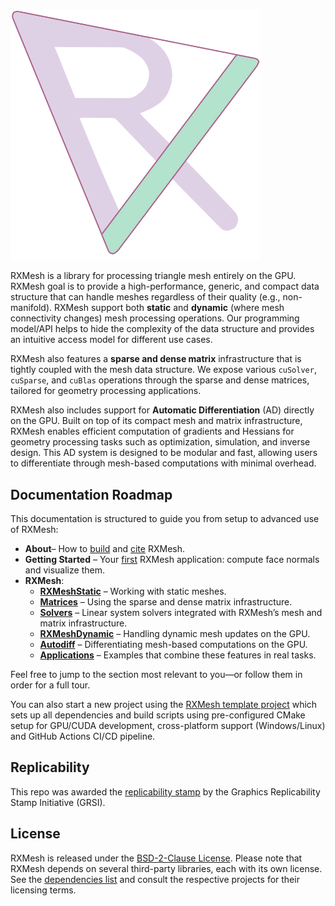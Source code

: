#

<p align="left">
  <img src="assets/rx.png" alt="RXMesh Logo" width="400"/>
</p>

RXMesh is a library for processing triangle mesh entirely on the GPU. RXMesh goal is to provide a high-performance, generic, and compact data structure that can handle meshes regardless of their quality (e.g., non-manifold). RXMesh support both **static** and **dynamic** (where mesh connectivity changes) mesh processing operations. Our programming model/API helps to hide the complexity of the data structure and provides an intuitive access model for different use cases.

RXMesh also features a **sparse and dense matrix** infrastructure that is tightly coupled with the mesh data structure. We expose various `cuSolver`, `cuSparse`, and `cuBlas` operations through the sparse and dense matrices, tailored for geometry processing applications.

RXMesh also includes support for **Automatic Differentiation** (AD) directly on the GPU. Built on top of its compact mesh and matrix infrastructure, RXMesh enables efficient computation of gradients and Hessians for geometry processing tasks such as optimization, simulation, and inverse design. This AD system is designed to be modular and fast, allowing users to differentiate through mesh-based computations with minimal overhead.


## Documentation Roadmap

This documentation is structured to guide you from setup to advanced use of RXMesh:

- **About**– How to [build](about/building) and [cite](about/bibtex) RXMesh.
- **Getting Started** – Your [first](basics/basic) RXMesh application: compute face normals and visualize them.
- **RXMesh**:
    - [**RXMeshStatic**](rxmesh/static) – Working with static meshes.
    - [**Matrices**](rxmesh/matrices) – Using the sparse and dense matrix infrastructure.
    - [**Solvers**](rxmesh/solvers) – Linear system solvers integrated with RXMesh’s mesh and matrix infrastructure.
    - [**RXMeshDynamic**](rxmesh/dynamic) – Handling dynamic mesh updates on the GPU.
    - [**Autodiff**](rxmesh/ad) – Differentiating mesh-based computations on the GPU.
    - [**Applications**](rxmesh/apps) – Examples that combine these features in real tasks.

Feel free to jump to the section most relevant to you—or follow them in order for a full tour.


You can also start a new project using the [RXMesh template project](https://github.com/owensgroup/RXMeshTemplate) which sets up all dependencies and build scripts using pre-configured CMake setup for GPU/CUDA development, cross-platform support (Windows/Linux) and GitHub Actions CI/CD pipeline.

## Replicability

This repo was awarded the [replicability stamp](https://www.replicabilitystamp.org/#https-github-com-owensgroup-rxmesh) by the Graphics Replicability Stamp Initiative (GRSI).

## License

RXMesh is released under the [BSD-2-Clause License](https://github.com/owensgroup/RXMesh/blob/main/LICENSE). Please note that RXMesh depends on several third-party libraries, each with its own license. See the [dependencies list](about/building/#dependencies) and consult the respective projects for their licensing terms.

